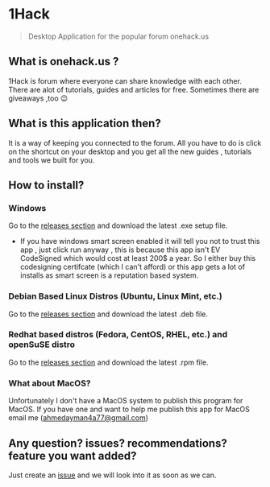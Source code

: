 # 1Hack
> Desktop Application for the popular forum onehack.us
## What is onehack.us ?
1Hack is forum where everyone can share knowledge with each other. There are alot of tutorials, guides and articles for free. Sometimes there are giveaways ,too :wink:
## What is this application then?
It is a way of keeping you connected to the forum. All you have to do is click on the shortcut on your desktop and you get all the new guides , tutorials and tools we built for you.
## How to install?
### Windows
Go to the [releases section](https://github.com/ahmedayman4a/1Hack/releases) and download the latest .exe setup file.

* If you have windows smart screen enabled it will tell you not to trust this app , just click run anyway , this is because this app isn't EV CodeSigned which would cost at least 200$ a year. So I either buy this codesigning certifcate (which I can't afford) or this app gets a lot of installs as smart screen is a reputation based system.
### Debian Based Linux Distros (Ubuntu, Linux Mint, etc.)
Go to the [releases section](https://github.com/ahmedayman4a/1Hack/releases) and download the latest .deb file.
### Redhat based distros (Fedora, CentOS, RHEL, etc.) and openSuSE distro
Go to the [releases section](https://github.com/ahmedayman4a/1Hack/releases) and download the latest .rpm file.
### What about MacOS?
Unfortunately I don't have a MacOS system to publish this program for MacOS. If you have one and want to help me publish this app for MacOS email me ([ahmedayman4a77@gmail.com](mailto:ahmedayman4a77@gmail.com))
## Any question? issues? recommendations? feature you want added?
Just create an [issue](https://github.com/ahmedayman4a/1Hack/issues/new/choose) and we will look into it as soon as we can.
